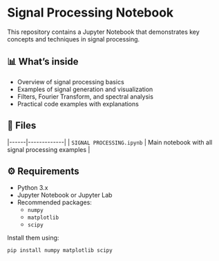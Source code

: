 # Signal Processing Notebook

This repository contains a Jupyter Notebook that demonstrates key concepts and techniques in signal processing.

## 📊 What’s inside

- Overview of signal processing basics
- Examples of signal generation and visualization
- Filters, Fourier Transform, and spectral analysis
- Practical code examples with explanations

## 📁 Files

|------|-------------|
| `SIGNAL PROCESSING.ipynb` | Main notebook with all signal processing examples |

## ⚙️ Requirements

- Python 3.x
- Jupyter Notebook or Jupyter Lab
- Recommended packages:
  - `numpy`
  - `matplotlib`
  - `scipy`

Install them using:
```bash
pip install numpy matplotlib scipy


